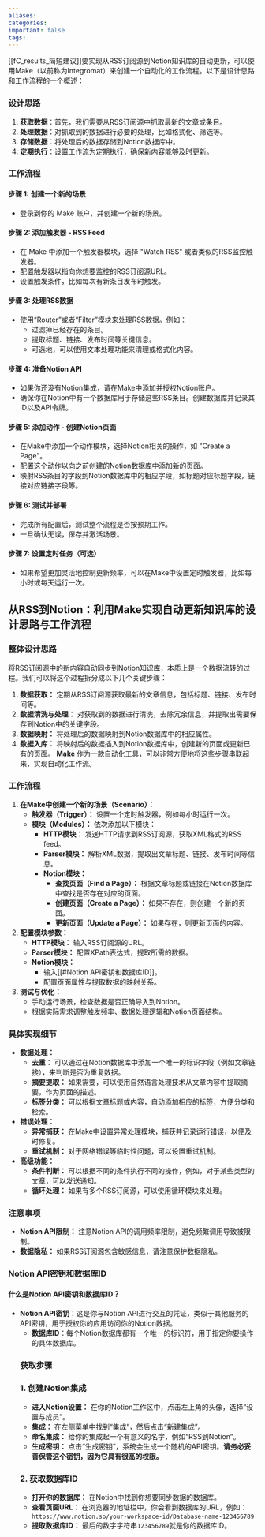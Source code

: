 ```yaml
---
aliases: 
categories: 
important: false
tags:
---
```

[[fC_results_简短建议]]要实现从RSS订阅源到Notion知识库的自动更新，可以使用Make（以前称为Integromat）来创建一个自动化的工作流程。以下是设计思路和工作流程的一个概述：
### 设计思路
1. **获取数据**：首先，我们需要从RSS订阅源中抓取最新的文章或条目。
2. **处理数据**：对抓取到的数据进行必要的处理，比如格式化、筛选等。
3. **存储数据**：将处理后的数据存储到Notion数据库中。
4. **定期执行**：设置工作流为定期执行，确保新内容能够及时更新。
### 工作流程
#### 步骤 1: 创建一个新的场景
- 登录到你的 Make 账户，并创建一个新的场景。
#### 步骤 2: 添加触发器 - RSS Feed
- 在 Make 中添加一个触发器模块，选择 "Watch RSS" 或者类似的RSS监控触发器。
- 配置触发器以指向你想要监控的RSS订阅源URL。
- 设置触发条件，比如每次有新条目发布时触发。
#### 步骤 3: 处理RSS数据
- 使用“Router”或者“Filter”模块来处理RSS数据。例如：
  - 过滤掉已经存在的条目。
  - 提取标题、链接、发布时间等关键信息。
  - 可选地，可以使用文本处理功能来清理或格式化内容。
#### 步骤 4: 准备Notion API
- 如果你还没有Notion集成，请在Make中添加并授权Notion账户。
- 确保你在Notion中有一个数据库用于存储这些RSS条目。创建数据库并记录其ID以及API令牌。
#### 步骤 5: 添加动作 - 创建Notion页面
- 在Make中添加一个动作模块，选择Notion相关的操作，如 "Create a Page"。
- 配置这个动作以向之前创建的Notion数据库中添加新的页面。
- 映射RSS条目的字段到Notion数据库中的相应字段，如标题对应标题字段，链接对应链接字段等。
#### 步骤 6: 测试并部署
- 完成所有配置后，测试整个流程是否按预期工作。
- 一旦确认无误，保存并激活场景。
#### 步骤 7: 设置定时任务（可选）
- 如果希望更加灵活地控制更新频率，可以在Make中设置定时触发器，比如每小时或每天运行一次。
## 从RSS到Notion：利用Make实现自动更新知识库的设计思路与工作流程
### 整体设计思路
将RSS订阅源中的新内容自动同步到Notion知识库，本质上是一个数据流转的过程。我们可以将这个过程拆分成以下几个关键步骤：
1. **数据获取：** 定期从RSS订阅源获取最新的文章信息，包括标题、链接、发布时间等。
2. **数据清洗与处理：** 对获取到的数据进行清洗，去除冗余信息，并提取出需要保存到Notion中的关键字段。
3. **数据映射：** 将处理后的数据映射到Notion数据库中的相应属性。
4. **数据入库：** 将映射后的数据插入到Notion数据库中，创建新的页面或更新已有的页面。
**Make** 作为一款自动化工具，可以非常方便地将这些步骤串联起来，实现自动化工作流。
### 工作流程
1. **在Make中创建一个新的场景（Scenario）：**
    - **触发器（Trigger）：** 设置一个定时触发器，例如每小时运行一次。
    - **模块（Modules）：** 依次添加以下模块：
        - **HTTP模块：** 发送HTTP请求到RSS订阅源，获取XML格式的RSS feed。
        - **Parser模块：** 解析XML数据，提取出文章标题、链接、发布时间等信息。
        - **Notion模块：**
            - **查找页面（Find a Page）：** 根据文章标题或链接在Notion数据库中查找是否存在对应的页面。
            - **创建页面（Create a Page）：** 如果不存在，则创建一个新的页面。
            - **更新页面（Update a Page）：** 如果存在，则更新页面的内容。
2. **配置模块参数：**
    - **HTTP模块：** 输入RSS订阅源的URL。
    - **Parser模块：** 配置XPath表达式，提取所需的数据。
    - **Notion模块：**
        - 输入[[#Notion API密钥和数据库ID]]。
        - 配置页面属性与提取数据的映射关系。
3. **测试与优化：**
    - 手动运行场景，检查数据是否正确导入到Notion。
    - 根据实际需求调整触发频率、数据处理逻辑和Notion页面结构。
### 具体实现细节
- **数据处理：**
    - **去重：** 可以通过在Notion数据库中添加一个唯一的标识字段（例如文章链接），来判断是否为重复数据。
    - **摘要提取：** 如果需要，可以使用自然语言处理技术从文章内容中提取摘要，作为页面的描述。
    - **标签分类：** 可以根据文章标题或内容，自动添加相应的标签，方便分类和检索。
- **错误处理：**
    - **异常捕获：** 在Make中设置异常处理模块，捕获并记录运行错误，以便及时修复。
    - **重试机制：** 对于网络错误等临时性问题，可以设置重试机制。
- **高级功能：**
    - **条件判断：** 可以根据不同的条件执行不同的操作，例如，对于某些类型的文章，可以发送通知。
    - **循环处理：** 如果有多个RSS订阅源，可以使用循环模块来处理。
### 注意事项
- **Notion API限制：** 注意Notion API的调用频率限制，避免频繁调用导致被限制。
- **数据隐私：** 如果RSS订阅源包含敏感信息，请注意保护数据隐私。
### Notion API密钥和数据库ID
#### 什么是Notion API密钥和数据库ID？
- **Notion API密钥**：这是你与Notion API进行交互的凭证，类似于其他服务的API密钥，用于授权你的应用访问你的Notion数据。
	- **数据库ID**：每个Notion数据库都有一个唯一的标识符，用于指定你要操作的具体数据库。
	### 获取步骤
	### 1. **创建Notion集成**
	- **进入Notion设置：** 在你的Notion工作区中，点击左上角的头像，选择“设置与成员”。
	- **集成：** 在左侧菜单中找到“集成”，然后点击“新建集成”。
	- **命名集成：** 给你的集成起一个有意义的名字，例如“RSS到Notion”。
	- **生成密钥：** 点击“生成密钥”，系统会生成一个随机的API密钥。**请务必妥善保管这个密钥，因为它具有很高的权限。**
	### 2. **获取数据库ID**
	- **打开你的数据库：** 在Notion中找到你想要同步数据的数据库。
	- **查看页面URL：** 在浏览器的地址栏中，你会看到数据库的URL，例如：`https://www.notion.so/your-workspace-id/Database-name-123456789`
	- **提取数据库ID：** 最后的数字字符串`123456789`就是你的数据库ID。